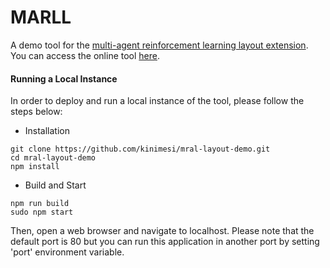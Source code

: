 # MARLL
A demo tool for the [multi-agent reinforcement learning layout extension](https://github.com/kinimesi/cytoscape.js-marll). You can access the online tool [here](https://kinimesi.github.io/marl-layout-demo/).

#### Running a Local Instance
In order to deploy and run a local instance of the tool, please follow the steps below:

- Installation
```
git clone https://github.com/kinimesi/mral-layout-demo.git
cd mral-layout-demo
npm install 
```

- Build and Start
```
npm run build
sudo npm start
```

Then, open a web browser and navigate to localhost. Please note that the default port is 80 but you can run this application in another port by setting 'port' environment variable.
